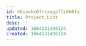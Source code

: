 ```yaml
---
id: k6iookx6frcxqgpflz6k6fa
title: Project_List
desc: ''
updated: 1664131496124
created: 1664131496124
---
```

